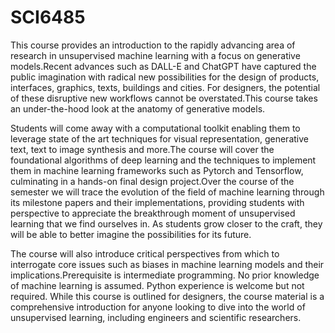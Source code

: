# SCI6485

This course provides an introduction to the rapidly advancing area of research in unsupervised machine learning with a focus on generative models.Recent advances such as DALL-E and ChatGPT have captured the public imagination with radical new possibilities for the design of products, interfaces, graphics, texts, buildings and cities. For designers, the potential of these disruptive new workflows cannot be overstated.This course takes an under-the-hood look at the anatomy of generative models. 

Students will come away with a computational toolkit enabling them to leverage state of the art techniques  for visual representation, generative text, text to image synthesis and more.The course will cover the foundational algorithms of deep learning and the techniques to implement them in machine learning frameworks such as Pytorch and Tensorflow, culminating  in a hands-on final design project.Over the course of the semester we will trace the evolution of the field of machine learning through its milestone papers and their implementations, providing students with perspective to appreciate the breakthrough moment of unsupervised learning that we find ourselves in. As students grow closer to the craft, they will be able to better imagine the possibilities for its future. 

The course will also introduce critical perspectives from which to interrogate core issues such as biases in machine learning models and their implications.Prerequisite is intermediate programming. No prior knowledge of machine learning is assumed. Python experience is welcome but not required. While this course is outlined for designers, the course material is a comprehensive introduction for anyone looking to dive into the world of unsupervised learning, including  engineers and scientific researchers.
